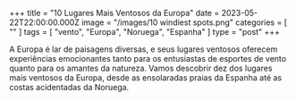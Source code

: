 +++
title = "10 Lugares Mais Ventosos da Europa"
date = 2023-05-22T22:00:00.000Z
image = "/images/10 windiest spots.png"
categories = [ "" ]
tags = [ "vento", "Europa", "Noruega", "Espanha" ]
type = "post"
+++

A Europa é lar de paisagens diversas, e seus lugares ventosos oferecem experiências emocionantes tanto para os entusiastas de esportes de vento quanto para os amantes da natureza. Vamos descobrir dez dos lugares mais ventosos da Europa, desde as ensolaradas praias da Espanha até as costas acidentadas da Noruega.
